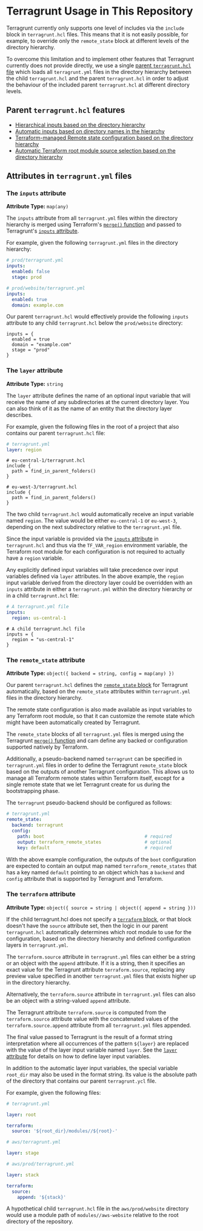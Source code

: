 # Terragrunt Usage in This Repository

Terragrunt currently only supports one level of includes via the `include`
block in `terragrunt.hcl` files. This means that it is not easily possible, for
example, to override only the `remote_state` block at different levels of the
directory hierarchy.

To overcome this limitation and to implement other features that Terragrunt
currently does not provide directly, we use a single [parent `terragrunt.hcl` file](../../terragrunt.hcl)
which loads all `terragrunt.yml` files in the directory hierarchy between the
child `terragrunt.hcl` and the parent `terragrunt.hcl` in order to adjust the
behaviour of the included parent `terragrunt.hcl` at different directory levels.

## Parent `terragrunt.hcl` features

- [Hierarchical inputs based on the directory hierarchy](#the-inputs-attribute)
- [Automatic inputs based on directory names in the hierarchy](#the-layer-attribute)
- [Terraform-managed Remote state configuration based on the directory hierarchy](#the-remote_state-attribute)
- [Automatic Terraform root module source selection based on the directory hierarchy](#the-terraform-attribute)

## Attributes in `terragrunt.yml` files

### The `inputs` attribute

**Attribute Type:** `map(any)`

The `inputs` attribute from all `terragrunt.yml` files within the directory
hierarchy is merged using Terraform's [`merge()` function](https://www.terraform.io/docs/language/functions/merge.html)
and passed to Terragrunt's [`inputs` attribute](https://terragrunt.gruntwork.io/docs/features/inputs/).

For example, given the following `terragrunt.yml` files in the directory
hierarchy:

```yaml
# prod/terragrunt.yml
inputs:
  enabled: false
  stage: prod
```

```yaml
# prod/website/terragrunt.yml
inputs:
  enabled: true
  domain: example.com
```

Our parent `terragrunt.hcl` would effectively provide the following `inputs`
attribute to any child `terragrunt.hcl` below the `prod/website` directory:

```hcl
inputs = {
  enabled = true
  domain = "example.com"
  stage = "prod"
}
```

### The `layer` attribute

**Attribute Type:** `string`

The `layer` attribute defines the name of an optional input variable that will
receive the name of any subdirectories at the current directory layer. You can
also think of it as the name of an entity that the directory layer describes.

For example, given the following files in the root of a project that also
contains our parent `terragrunt.hcl` file:

```yaml
# terragrunt.yml
layer: region
```

```hcl
# eu-central-1/terragrunt.hcl
include {
  path = find_in_parent_folders()
}
```

```hcl
# eu-west-3/terragrunt.hcl
include {
  path = find_in_parent_folders()
}
```

The two child `terragrunt.hcl` would automatically receive an input variable
named `region`. The value would be either `eu-central-1` or `eu-west-3`,
depending on the next subdirectory relative to the `terragrunt.yml` file.

Since the input variable is provided via the [`inputs` attribute](https://terragrunt.gruntwork.io/docs/features/inputs/)
in `terragrunt.hcl` and thus via the `TF_VAR_region` environment variable, the
Terraform root module for each configuration is not required to actually have
a `region` variable.

Any explicitly defined input variables will take precedence over input variables
defined via `layer` attributes. In the above example, the `region` input
variable derived from the directory layer could be overridden with an `inputs`
attribute in either a `terragrunt.yml` within the directory hierarchy or in a
child `terragrunt.hcl` file:

```yaml
# A terragrunt.yml file
inputs:
  region: us-central-1
```

```hcl
# A child terragrunt.hcl file
inputs = {
  region = "us-central-1"
}
```

### The `remote_state` attribute

**Attribute Type:** `object({
  backend = string,
  config = map(any)
})`

Our parent `terragrunt.hcl` defines the [`remote_state` block](https://terragrunt.gruntwork.io/docs/reference/config-blocks-and-attributes/#remote_state)
for Terragrunt automatically, based on the `remote_state` attributes
within `terragrunt.yml` files in the directory hierarchy.

The remote state configuration is also made available as input variables to any
Terraform root module, so that it can customize the remote state which might
have been automatically created by Terragrunt.

The `remote_state` blocks of all `terragrunt.yml` files is merged using the
Terragrunt [`merge()` function](https://www.terraform.io/docs/language/functions/merge.html)
and cam define any backed or configuration supported natively by Terraform.

Additionally, a pseudo-backend named `terragrunt` can be specified in
`terragrunt.yml` files in order to define the Terragrunt `remote_state` block
based on the outputs of another Terragrunt configuration. This allows us to
manage all Terraform remote states within Terraform itself, except for a single
remote state that we let Terragrunt create for us during the bootstrapping phase.

The `terragrunt` pseudo-backend should be configured as follows:

```yaml
# terragrunt.yml
remote_state:
  backend: terragrunt
  config:
    path: boot                                     # required
    output: terraform_remote_states                # optional
    key: default                                   # required
```

With the above example configuration, the outputs of the `boot` configuration
are expected to contain an output map named `terraform_remote_states` that has
a key named `default` pointing to an object which has a `backend` and `config`
attribute that is supported by Terragrunt and Terraform.

### The `terraform` attribute

**Attribute Type:** `object({ source = string | object({ append = string }))`

If the child terragrunt.hcl does not specify a [`terraform` block](https://terragrunt.gruntwork.io/docs/reference/config-blocks-and-attributes/#terraform),
or that block doesn't have the `source` attribute set, then the logic in our
parent `terragrunt.hcl` automatically determines which root module to use for
the configuration, based on the directory hierarchy and defined configuration
layers in `terragrunt.yml`.

The `terraform.source` attribute in `terragrunt.yml` files can either be a
string or an object with the `append` attribute. If it is a string, then it
specifies an exact value for the Terragrunt attribute `terraform.source`,
replacing any preview value specified in another `terragrunt.yml` files that
exists higher up in the directory hierarchy.

Alternatively, the `terraform.source` attribute in `terragrunt.yml` files can
also be an object with a string-valued `append` attribute.

The Terragrunt attribute `terraform.source` is computed from the
`terraform.source` attribute value with the concatenated values of the
`terraform.source.append` attribute from all `terragrunt.yml` files appended.

The final value passed to Terragrunt is the result of a format string
interpretation where all occurrences of the pattern `${layer}` are replaced with
the value of the layer input variable named `layer`. See the [`layer`
attribute](#the-layer-attribute) for details on how to define layer input
variables.

In addition to the automatic layer input variables, the special
variable `root_dir` may also be used in the format string. Its value is the
absolute path of the directory that contains our parent `terragrunt.ycl` file.

For example, given the following files:

```yaml
# terragrunt.yml

layer: root

terraform:
  source: '${root_dir}/modules//${root}-'
```

```yaml
# aws/terragrunt.yml

layer: stage
```

```yaml
# aws/prod/terragrunt.yml

layer: stack

terraform:
  source:
    append: '${stack}'
```

A hypothetical child `terragrunt.hcl` file in the `aws/prod/website` directory
would use a module path of `modules//aws-website` relative to the root directory
of the repository.
